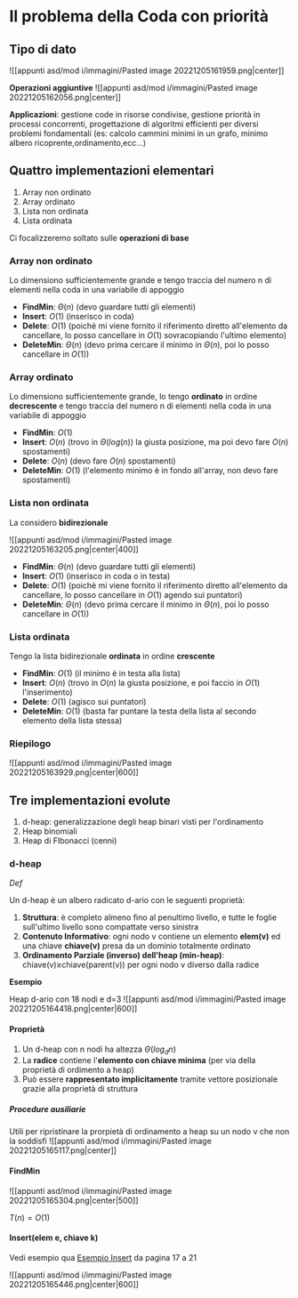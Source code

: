 # Il problema della Coda con priorità

## Tipo di dato

![[appunti asd/mod i/immagini/Pasted image 20221205161959.png|center]]

**Operazioni aggiuntive**
![[appunti asd/mod i/immagini/Pasted image 20221205162056.png|center]]

**Applicazioni**: gestione code in risorse condivise, gestione priorità in processi concorrenti, progettazione di algoritmi efficienti per diversi problemi fondamentali (es: calcolo cammini minimi in un grafo, minimo albero ricoprente,ordinamento,ecc...)

## Quattro implementazioni elementari

1. Array non ordinato
2. Array ordinato
3. Lista non ordinata
4. Lista ordinata

Ci focalizzeremo soltato sulle **operazioni di base**

### Array non ordinato

Lo dimensiono sufficientemente grande e tengo traccia del numero n di elementi nella coda in una variabile di appoggio

- **FindMin**: $\Theta(n)$ (devo guardare tutti gli elementi)
- **Insert**: $O(1)$ (inserisco in coda)
- **Delete**: $O(1)$ (poichè mi viene fornito il riferimento diretto all'elemento da cancellare, lo posso cancellare in $O(1)$ sovracopiando l'ultimo elemento)
- **DeleteMin**: $\Theta(n)$ (devo prima cercare il minimo in $\Theta(n)$, poi lo posso cancellare in $O(1)$)

### Array ordinato

Lo dimensiono sufficientemente grande, lo tengo **ordinato** in ordine **decrescente** e tengo traccia del numero n di elementi nella coda in una variabile di appoggio

- **FindMin**: $O(1)$
- **Insert**: $O(n)$ (trovo in $\Theta(log(n))$ la giusta posizione, ma poi devo fare $O(n)$ spostamenti)
- **Delete**: $O(n)$ (devo fare $O(n)$ spostamenti)
- **DeleteMin**: $O(1)$ (l'elemento minimo è in fondo all'array, non devo fare spostamenti)

### Lista non ordinata

La considero **bidirezionale**

![[appunti asd/mod i/immagini/Pasted image 20221205163205.png|center|400]]

- **FindMin**: $\Theta(n)$ (devo guardare tutti gli elementi)
- **Insert**: $O(1)$ (inserisco in coda o in testa)
- **Delete**: $O(1)$ (poichè mi viene fornito il riferimento diretto all'elemento da cancellare, lo posso cancellare in $O(1)$ agendo sui puntatori)
- **DeleteMin**: $\Theta(n)$ (devo prima cercare il minimo in $\Theta(n)$, poi lo posso cancellare in $O(1)$)

### Lista ordinata

Tengo la lista bidirezionale **ordinata** in ordine **crescente**

- **FindMin**: $O(1)$ (il minimo è in testa alla lista)
- **Insert**: $O(n)$ (trovo in $O(n)$ la giusta posizione, e poi faccio in $O(1)$ l'inserimento)
- **Delete**: $O(1)$ (agisco sui puntatori)
- **DeleteMin**: $O(1)$ (basta far puntare la testa della lista al secondo elemento della lista stessa)

### Riepilogo

![[appunti asd/mod i/immagini/Pasted image 20221205163929.png|center|600]]


## Tre implementazioni evolute

1. d-heap: generalizzazione degli heap binari visti per l'ordinamento
2. Heap binomiali
3. Heap di FIbonacci (cenni)

### d-heap

_Def_

Un d-heap è un albero radicato d-ario con le seguenti proprietà:
1. **Struttura**: è completo almeno fino al penultimo livello, e tutte le foglie sull'ultimo livello sono compattate verso sinistra
2. **Contenuto Informativo**: ogni nodo v contiene un elemento **elem(v)** ed una chiave **chiave(v)** presa da un dominio totalmente ordinato
3. **Ordinamento Parziale (inverso) dell'heap (min-heap)**: chiave(v)$\geq$chiave(parent(v)) per ogni nodo v diverso dalla radice

**Esempio**

Heap d-ario con 18 nodi e d=3
![[appunti asd/mod i/immagini/Pasted image 20221205164418.png|center|600]]


#### Proprietà

1. Un d-heap con n nodi ha altezza $\Theta(log_dn)$
2. La **radice** contiene l'**elemento con chiave minima** (per via della proprietà di ordimento a heap)
3. Può essere **rappresentato implicitamente** tramite vettore posizionale grazie alla proprietà di struttura

##### Procedure ausiliarie

Utili per ripristinare la prorpietà di ordinamento a heap su un nodo v che non la soddisfi
![[appunti asd/mod i/immagini/Pasted image 20221205165117.png|center]]

#### FindMin

![[appunti asd/mod i/immagini/Pasted image 20221205165304.png|center|500]]

$T(n)=O(1)$

#### Insert(elem e, chiave k)

Vedi esempio qua [Esempio Insert](https://www.mat.uniroma2.it/~guala/cap8_2021.pdf) da pagina 17 a 21

![[appunti asd/mod i/immagini/Pasted image 20221205165446.png|center|600]]

